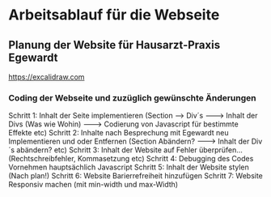 # Arbeitsablauf für die Webseite

## Planung der Website für Hausarzt-Praxis Egewardt
https://excalidraw.com

### Coding der Webseite und zuzüglich gewünschte Änderungen

Schritt 1: Inhalt der Seite implementieren (Section --> Div´s ---> Inhalt der Divs (Was wie Wohin) ---> Codierung von Javascript für bestimmte Effekte etc)
Schritt 2: Inhalte nach Besprechung mit Egewardt neu Implementieren und oder Entfernen (Section Abändern? ---> Inhalt der Div´s abändern? etc)
Schritt 3: Inhalt der Website auf Fehler überprüfen...(Rechtschreibfehler, Kommasetzung etc)
Schritt 4: Debugging des Codes Vornehmen hauptsächlich Javascript
Schritt 5: Inhalt der Website stylen (Nach plan!)
Schritt 6: Website Barierrefreiheit hinzufügen
Schritt 7: Website Responsiv machen (mit min-width und max-Width)
